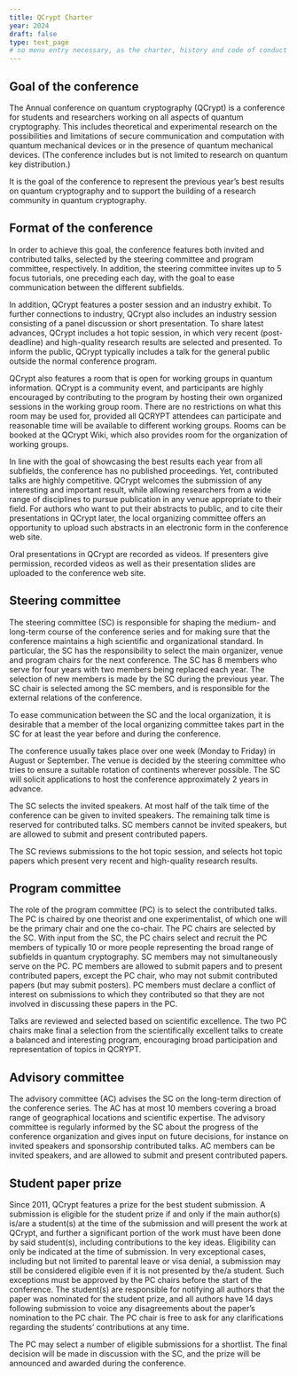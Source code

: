 ```yaml
---
title: QCrypt Charter
year: 2024
draft: false
type: text_page
# no menu entry necessary, as the charter, history and code of conduct are accessible from the links in the footer
---
```



## Goal of the conference

The Annual conference on quantum cryptography (QCrypt) is a conference for students and researchers working on all aspects of quantum cryptography. This includes theoretical and experimental research on the possibilities and limitations of secure communication and computation with quantum mechanical devices or in the presence of quantum mechanical devices. (The conference includes but is not limited to research on quantum key distribution.)

It is the goal of the conference to represent the previous year’s best results on quantum cryptography and to support the building of a research community in quantum cryptography.



## Format of the conference

In order to achieve this goal, the conference features both invited and contributed talks, selected by the steering committee and program committee, respectively. In addition, the steering committee invites up to 5 focus tutorials, one preceding each day, with the goal to ease communication between the different subfields.

In addition, QCrypt features a poster session and an industry exhibit. To further connections to industry, QCrypt also includes an industry session consisting of a panel discussion or short presentation. To share latest advances, QCrypt includes a hot topic session, in which very recent (post-deadline) and high-quality research results are selected and presented. To inform the public, QCrypt typically includes a talk for the general public outside the normal conference program.

QCrypt also features a room that is open for working groups in quantum information. QCrypt is a community event, and participants are highly encouraged by contributing to the program by hosting their own organized sessions in the working group room. There are no restrictions on what this room may be used for, provided all QCRYPT attendees can participate and reasonable time will be available to different working groups. Rooms can be booked at the QCrypt Wiki, which also provides room for the organization of working groups.

In line with the goal of showcasing the best results each year from all subfields, the conference has no published proceedings. Yet, contributed talks are highly competitive. QCrypt welcomes the submission of any interesting and important result, while allowing researchers from a wide range of disciplines to pursue publication in any venue appropriate to their field. For authors who want to put their abstracts to public, and to cite their presentations in QCrypt later, the local organizing committee offers an opportunity to upload such abstracts in an electronic form in the conference web site.

Oral presentations in QCrypt are recorded as videos. If presenters give permission, recorded videos as well as their presentation slides are uploaded to the conference web site.



## Steering committee

The steering committee (SC) is responsible for shaping the medium- and long-term course of the conference series and for making sure that the conference maintains a high scientific and organizational standard. In particular, the SC has the responsibility to select the main organizer, venue and program chairs for the next conference. The SC has 8 members who serve for four years with two members being replaced each year. The selection of new members is made by the SC during the previous year. The SC chair is selected among the SC members, and is responsible for the external relations of the conference.

To ease communication between the SC and the local organization, it is desirable that a member of the local organizing committee takes part in the SC for at least the year before and during the conference.

The conference usually takes place over one week (Monday to Friday) in August or September. The venue is decided by the steering committee who tries to ensure a suitable rotation of continents wherever possible. The SC will solicit applications to host the conference approximately 2 years in advance.

The SC selects the invited speakers. At most half of the talk time of the conference can be given to invited speakers. The remaining talk time is reserved for contributed talks. SC members cannot be invited speakers, but are allowed to submit and present contributed papers.

The SC reviews submissions to the hot topic session, and selects hot topic papers which present very recent and high-quality research results.



## Program committee

The role of the program committee (PC) is to select the contributed talks. The PC is chaired by one theorist and one experimentalist, of which one will be the primary chair and one the co-chair. The PC chairs are selected by the SC. With input from the SC, the PC chairs select and recruit the PC members of typically 10 or more people representing the broad range of subfields in quantum cryptography. SC members may not simultaneously serve on the PC. PC members are allowed to submit papers and to present contributed papers, except the PC chair, who may not submit contributed papers (but may submit posters). PC members must declare a conflict of interest on submissions to which they contributed so that they are not involved in discussing these papers in the PC.

Talks are reviewed and selected based on scientific excellence. The two PC chairs make final a selection from the scientifically excellent talks to create a balanced and interesting program, encouraging broad participation and representation of topics in QCRYPT.



## Advisory committee

The advisory committee (AC) advises the SC on the long-term direction of the conference series. The AC has at most 10 members covering a broad range of geographical locations and scientific expertise. The advisory committee is regularly informed by the SC about the progress of the conference organization and gives input on future decisions, for instance on invited speakers and sponsorship contributed talks. AC members can be invited speakers, and are allowed to submit and present contributed papers.



## Student paper prize

Since 2011, QCrypt features a prize for the best student submission. A submission is eligible for the student prize if and only if the main author(s) is/are a student(s) at the time of the submission and will present the work at QCrypt, and further a significant portion of the work must have been done by said student(s), including contributions to the key ideas. Eligibility can only be indicated at the time of submission. In very exceptional cases, including but not limited to parental leave or visa denial, a submission may still be considered eligible even if it is not presented by the/a student. Such exceptions must be approved by the PC chairs before the start of the conference. The student(s) are responsible for notifying all authors that the paper was nominated for the student prize, and all authors have 14 days following submission to voice any disagreements about the paper’s nomination to the PC chair. The PC chair is free to ask for any clarifications regarding the students’ contributions at any time.

The PC may select a number of eligible submissions for a shortlist. The final decision will be made in discussion with the SC, and the prize will be announced and awarded during the conference.